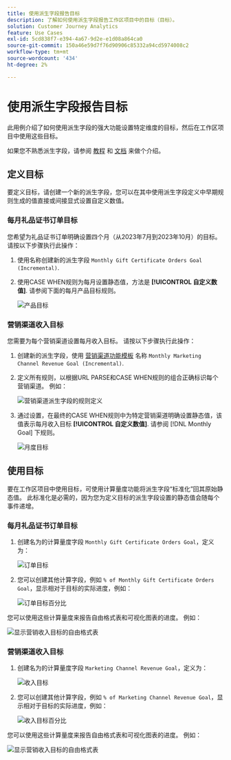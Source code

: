 ```yaml
---
title: 使用派生字段报告目标
description: 了解如何使用派生字段报告工作区项目中的目标（目标）。
solution: Customer Journey Analytics
feature: Use Cases
exl-id: 5cd838f7-e394-4a67-9d2e-e1d08a864ca0
source-git-commit: 150a46e59d7f76d90906c85332a94cd5974008c2
workflow-type: tm+mt
source-wordcount: '434'
ht-degree: 2%

---
```


# 使用派生字段报告目标

此用例介绍了如何使用派生字段的强大功能设置特定维度的目标，然后在工作区项目中使用这些目标。

如果您不熟悉派生字段，请参阅 [教程](https://experienceleague.adobe.com/docs/customer-journey-analytics-learn/tutorials/data-views/derived-fields-in-cja.html?lang=en) 和 [文档](../data-views/derived-fields/derived-fields.md) 来做个介绍。


## 定义目标

要定义目标，请创建一个新的派生字段，您可以在其中使用派生字段定义中早期规则生成的值直接或间接显式设置自定义数值。


### 每月礼品证书订单目标

您希望为礼品证书订单明确设置四个月（从2023年7月到2023年10月）的目标。 请按以下步骤执行此操作：

1. 使用名称创建新的派生字段 `Monthly Gift Certificate Orders Goal (Incremental)`.

1. 使用CASE WHEN规则为每月设置静态值，方法是 **[!UICONTROL 自定义数值]**. 请参阅下面的每月产品目标规则。

   ![产品目标](assets/goals-derived-field-product-goals-1.png)


### 营销渠道收入目标

您需要为每个营销渠道设置每月收入目标。 请按以下步骤执行此操作：

1. 创建新的派生字段，使用 [营销渠道功能模板](/help/data-views/derived-fields/derived-fields.md#marketing-channels) 名称 `Monthly Marketing Channel Revenue Goal (Incremental)`.

1. 定义所有规则，以根据URL PARSE和CASE WHEN规则的组合正确标识每个营销渠道。 例如：

   ![营销渠道派生字段的规则定义](assets/goals-derived-field-marketing-channel-1.png)

1. 通过设置，在最终的CASE WHEN规则中为特定营销渠道明确设置静态值，该值表示每月收入目标 **[!UICONTROL 自定义数值]**. 请参阅 [!DNL Monthly Goal] 下规则。

   ![月度目标](assets/goals-derived-field-marketing-channel-2.png)



## 使用目标

要在工作区项目中使用目标，可使用计算量度功能将派生字段“标准化”回其原始静态值。 此标准化是必需的，因为您为定义目标的派生字段设置的静态值会随每个事件递增。

### 每月礼品证书订单目标

1. 创建名为的计算量度字段 `Monthly Gift Certificate Orders Goal`，定义为：

   ![订单目标](assets/calculated-metric-ordersgoals.png)

1. 您可以创建其他计算字段，例如 `% of Monthly Gift Certificate Orders Goal`，显示相对于目标的实际进度，例如：

   ![订单目标百分比](assets/calculated-metric-ordersgoalspercent.png)

您可以使用这些计算量度来报告自由格式表和可视化图表的进度。 例如：

![显示营销收入目标的自由格式表](assets/freeform-table-product-order-goals.png)


### 营销渠道收入目标

1. 创建名为的计算量度字段 `Marketing Channel Revenue Goal`，定义为：

   ![收入目标](assets/calculated-metric-revenuegoals.png)

1. 您可以创建其他计算字段，例如 `% of Marketing Channel Revenue Goal`，显示相对于目标的实际进度，例如：

   ![收入目标百分比](assets/calculated-metric-revenuegoalspercent.png)

您可以使用这些计算量度来报告自由格式表和可视化图表的进度。 例如：

![显示营销收入目标的自由格式表](assets/freeform-table-marketing-channel-revenue-goals.png)
